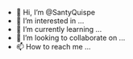 - 👋 Hi, I’m @SantyQuispe
- 👀 I’m interested in ...
- 🌱 I’m currently learning ...
- 💞️ I’m looking to collaborate on ...
- 📫 How to reach me ...

<!---
SantyQuispe/SantyQuispe is a ✨ special ✨ repository because its `README.md` (this file) appears on your GitHub profile.
You can click the Preview link to take a look at your changes.
--->
